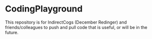 # CodingPlayground
This repository is for IndirectCogs (December Redinger) and friends/colleagues to push and pull code that is useful, or will be in the future.
